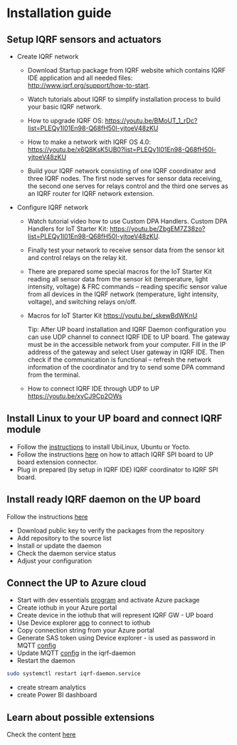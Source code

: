 # Installation guide

## Setup IQRF sensors and actuators

* Create IQRF network

	* Download Startup package from IQRF website which contains IQRF IDE application 
	  and all needed files: http://www.iqrf.org/support/how-to-start.

	* Watch tutorials about IQRF to simplify installation process to build your 
	  basic IQRF network.

	* How to upgrade IQRF OS:
      https://youtu.be/BMoUT_1_rDc?list=PLEQy1I01En98-Q68fH50l-yjtoeV48zKU

	* How to make a network with IQRF OS 4.0:
	  https://youtu.be/x6Q8KsK5UB0?list=PLEQy1I01En98-Q68fH50l-yjtoeV48zKU

	* Build your IQRF network consisting of one IQRF coordinator and three IQRF nodes. 
	  The first node serves for sensor data receiving, the second one serves for relays 
	  control and the third one serves as an IQRF router for IQRF network extension.

* Configure IQRF network

	* Watch tutorial video how to use Custom DPA Handlers.
	  Custom DPA Handlers for IoT Starter Kit:
	  https://youtu.be/ZbgEM7Z38zo?list=PLEQy1I01En98-Q68fH50l-yjtoeV48zKU.

	* Finally test your network to receive sensor data from the sensor kit and control 
	  relays on the relay kit.

	* There are prepared some special macros for the IoT Starter Kit reading all sensor 
	  data from the sensor kit (temperature, light intensity, voltage) & FRC commands – 
	  reading specific sensor value from all devices in the IQRF network (temperature, 
	  light intensity, voltage), and switching relays on/off.

	* Macros for IoT Starter Kit
	  https://youtu.be/_skewBdWKnU

	  Tip: After UP board installation and IQRF Daemon configuration you can use UDP channel 
	  to connect IQRF IDE to UP board. The gateway must be in the accessible network from your 
	  computer. Fill in the IP address of the gateway and select User gateway in IQRF IDE. 
	  Then check if the communication is functional – refresh the network information of the 
	  coordinator and try to send some DPA command from the terminal.

	* How to connect IQRF IDE through UDP to UP
	  https://youtu.be/xyCJ9Cp2OWs

## Install Linux to your UP board and connect IQRF module

* Follow the [instructions](https://github.com/iqrfsdk/iot-starter-kit/tree/master/core/aaeon.com)
to install UbiLinux, Ubuntu or Yocto.
* Follow the instructions [here](http://www.iqrf.org/weben/downloads.php?id=412) on how to attach
IQRF SPI board to UP board extension connector.
* Plug in prepared (by setup in IQRF IDE) IQRF coordinator to IQRF SPI board.

## Install ready IQRF daemon on the UP board

Follow the instructions [here](https://github.com/iqrfsdk/iqrf-daemon)

* Download public key to verify the packages from the repository
* Add repository to the source list
* Install or update the daemon
* Check the daemon service status
* Adjust your configuration

## Connect the UP to Azure cloud

- Start with dev essentials [program](https://www.visualstudio.com/cs/dev-essentials/) and activate Azure package
- Create iothub in your Azure portal
- Create device in the iothub that will represent IQRF GW - UP board
- Use Device explorer [app](https://github.com/Azure/azure-iot-sdk-csharp/releases) to connect to iothub
- Copy connection string from your Azure portal
- Generate SAS token using Device explorer - is used as password in MQTT [config](MqttMessaging.json)
- Update MQTT [config](MqttMessaging.json) in the iqrf-daemon
- Restart the daemon

```bash
sudo systemctl restart iqrf-daemon.service
```

- create stream analytics 
- create Power BI dashboard

## Learn about possible extensions

Check the content [here](https://github.com/iqrfsdk/iot-starter-kit/tree/master/extensions)
